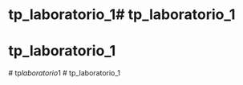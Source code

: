 # tp_laboratorio_1# tp_laboratorio_1
# tp_laboratorio_1
#   t p _ l a b o r a t o r i o _ 1  
 # tp_laboratorio_1
